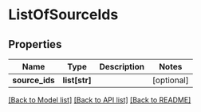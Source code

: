 # ListOfSourceIds

## Properties
Name | Type | Description | Notes
------------ | ------------- | ------------- | -------------
**source_ids** | **list[str]** |  | [optional] 

[[Back to Model list]](../README.md#documentation-for-models) [[Back to API list]](../README.md#documentation-for-api-endpoints) [[Back to README]](../README.md)

